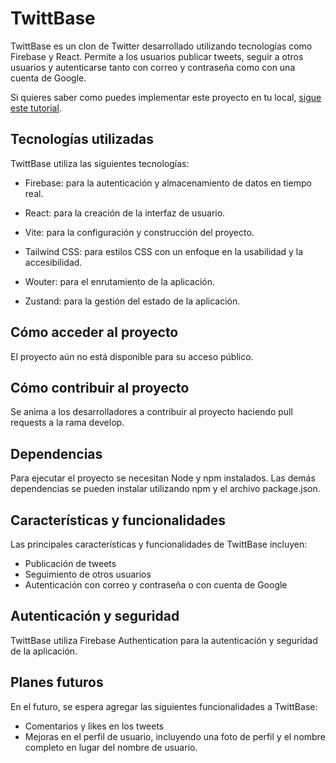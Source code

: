 # TwittBase

TwittBase es un clon de Twitter desarrollado utilizando tecnologías como Firebase y React. Permite a los usuarios publicar tweets, seguir a otros usuarios y autenticarse tanto con correo y contraseña como con una cuenta de Google.

Si quieres saber como puedes implementar este proyecto en tu local, [sigue este tutorial](./tutorial.md).

## Tecnologías utilizadas
TwittBase utiliza las siguientes tecnologías:

- Firebase: para la autenticación y almacenamiento de datos en tiempo real.

- React: para la creación de la interfaz de usuario.

- Vite: para la configuración y construcción del proyecto.

- Tailwind CSS: para estilos CSS con un enfoque en la usabilidad y la accesibilidad.

- Wouter: para el enrutamiento de la aplicación.

- Zustand: para la gestión del estado de la aplicación.

## Cómo acceder al proyecto
El proyecto aún no está disponible para su acceso público.

## Cómo contribuir al proyecto
Se anima a los desarrolladores a contribuir al proyecto haciendo pull requests a la rama develop.

## Dependencias
Para ejecutar el proyecto se necesitan Node y npm instalados. Las demás dependencias se pueden instalar utilizando npm y el archivo package.json.

## Características y funcionalidades
Las principales características y funcionalidades de TwittBase incluyen:

- Publicación de tweets
- Seguimiento de otros usuarios
- Autenticación con correo y contraseña o con cuenta de Google

## Autenticación y seguridad
TwittBase utiliza Firebase Authentication para la autenticación y seguridad de la aplicación.

## Planes futuros
En el futuro, se espera agregar las siguientes funcionalidades a TwittBase:

- Comentarios y likes en los tweets
- Mejoras en el perfil de usuario, incluyendo una foto de perfil y el nombre completo en lugar del nombre de usuario.